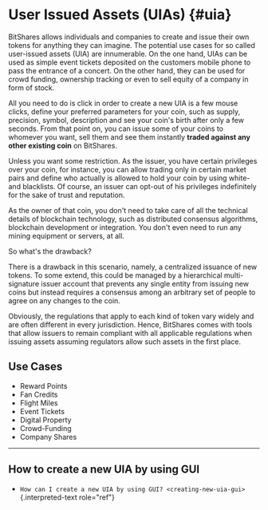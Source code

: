 # User Issued Assets (UIAs) {#uia}

BitShares allows individuals and companies to create and issue their own
tokens for anything they can imagine. The potential use cases for so
called user-issued assets (UIA) are innumerable. On the one hand, UIAs
can be used as simple event tickets deposited on the customers mobile
phone to pass the entrance of a concert. On the other hand, they can be
used for crowd funding, ownership tracking or even to sell equity of a
company in form of stock.

All you need to do is click in order to create a new UIA is a few mouse
clicks, define your preferred parameters for your coin, such as supply,
precision, symbol, description and see your coin\'s birth after only a
few seconds. From that point on, you can issue some of your coins to
whomever you want, sell them and see them instantly **traded against any
other existing coin** on BitShares.

Unless you want some restriction. As the issuer, you have certain
privileges over your coin, for instance, you can allow trading only in
certain market pairs and define who actually is allowed to hold your
coin by using white- and blacklists. Of course, an issuer can opt-out of
his privileges indefinitely for the sake of trust and reputation.

As the owner of that coin, you don\'t need to take care of all the
technical details of blockchain technology, such as distributed
consensus algorithms, blockchain development or integration. You don\'t
even need to run any mining equipment or servers, at all.

So what\'s the drawback?

There is a drawback in this scenario, namely, a centralized issuance of
new tokens. To some extend, this could be managed by a hierarchical
multi-signature issuer account that prevents any single entity from
issuing new coins but instead requires a consensus among an arbitrary
set of people to agree on any changes to the coin.

Obviously, the regulations that apply to each kind of token vary widely
and are often different in every jurisdiction. Hence, BitShares comes
with tools that allow issuers to remain compliant with all applicable
regulations when issuing assets assuming regulators allow such assets in
the first place.

## Use Cases

- Reward Points
- Fan Credits
- Flight Miles
- Event Tickets
- Digital Property
- Crowd-Funding
- Company Shares

------------------------------------------------------------------------

## How to create a new UIA by using GUI

- `How can I create a new UIA by using GUI? <creating-new-uia-gui>`{.interpreted-text
  role="ref"}
